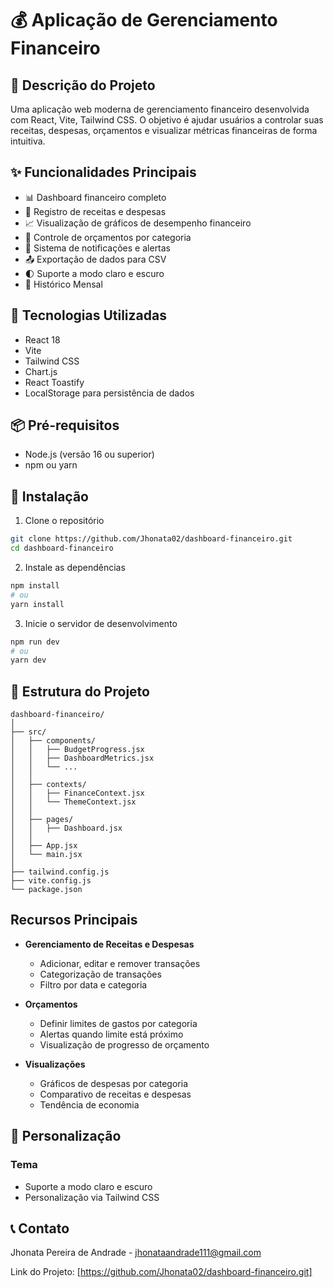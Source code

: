 # 💰 Aplicação de Gerenciamento Financeiro

## 📝 Descrição do Projeto

Uma aplicação web moderna de gerenciamento financeiro desenvolvida com React, Vite, Tailwind CSS. O objetivo é ajudar usuários a controlar suas receitas, despesas, orçamentos e visualizar métricas financeiras de forma intuitiva.

## ✨ Funcionalidades Principais

- 📊 Dashboard financeiro completo
- 💸 Registro de receitas e despesas
- 📈 Visualização de gráficos de desempenho financeiro
- 🏦 Controle de orçamentos por categoria
- 🔔 Sistema de notificações e alertas
- 📤 Exportação de dados para CSV
- 🌓 Suporte a modo claro e escuro
- 📂 Histórico Mensal

## 🚀 Tecnologias Utilizadas

- React 18
- Vite
- Tailwind CSS
- Chart.js
- React Toastify
- LocalStorage para persistência de dados

## 📦 Pré-requisitos

- Node.js (versão 16 ou superior)
- npm ou yarn

## 🔧 Instalação

1. Clone o repositório
```bash
git clone https://github.com/Jhonata02/dashboard-financeiro.git
cd dashboard-financeiro
```

2. Instale as dependências
```bash
npm install
# ou
yarn install
```

3. Inicie o servidor de desenvolvimento
```bash
npm run dev
# ou
yarn dev
```

## 📄 Estrutura do Projeto

```
dashboard-financeiro/
│
├── src/
│   ├── components/
│   │   ├── BudgetProgress.jsx
│   │   ├── DashboardMetrics.jsx
│   │   └── ...
│   │
│   ├── contexts/
│   │   ├── FinanceContext.jsx
│   │   └── ThemeContext.jsx
│   │
│   ├── pages/
│   │   ├── Dashboard.jsx
│   │
│   ├── App.jsx
│   └── main.jsx
│
├── tailwind.config.js
├── vite.config.js
└── package.json
```

## Recursos Principais

- **Gerenciamento de Receitas e Despesas**
  - Adicionar, editar e remover transações
  - Categorização de transações
  - Filtro por data e categoria

- **Orçamentos**
  - Definir limites de gastos por categoria
  - Alertas quando limite está próximo
  - Visualização de progresso de orçamento

- **Visualizações**
  - Gráficos de despesas por categoria
  - Comparativo de receitas e despesas
  - Tendência de economia

## 🎨 Personalização

### Tema
- Suporte a modo claro e escuro
- Personalização via Tailwind CSS

## 📞 Contato

Jhonata Pereira de Andrade - jhonataandrade111@gmail.com

Link do Projeto: [https://github.com/Jhonata02/dashboard-financeiro.git]
